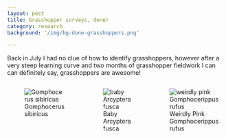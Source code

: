 ```yaml
---
layout: post
title: Grasshopper surveys, done!
category: research
background: '/img/bg-done-grasshoppers.png'

---
```


Back in July I had no clue of how to identify grasshoppers, however after a very steep learning curve and two months of grasshopper fieldwork I can can definitely say, grasshoppers are awesome! 

<div style="display:flex;">
  <div style="flex:1; padding-right:10px;">
    <figure>
      <img src="https://marco-barandun.github.io/graslandvielfalt/img/post_orth_done/1.jpg" alt="Gomphocerus sibiricus"/>
      <figcaption>Gomphocerus sibiricus</figcaption>
    </figure>
  </div>
  <div style="flex:1; padding-right:10px;">
    <figure>
      <img src="https://marco-barandun.github.io/graslandvielfalt/img/post_orth_done/2.jpg" alt="baby Arcyptera fusca"/>
      <figcaption>Baby Arcyptera fusca</figcaption>
    </figure>
  </div>
  <div style="flex:1; padding-right:10px;">
    <figure>
      <img src="https://marco-barandun.github.io/graslandvielfalt/img/post_orth_done/3.jpg" alt="weirdly pink Gomphocerippus rufus"/>
      <figcaption>Weirdly Pink Gomphocerippus rufus</figcaption>
    </figure>
  </div>
</div>
